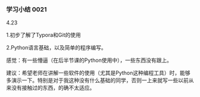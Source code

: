### 学习小结     0021

4.23

1.初步了解了Typora和Git的使用

2.Python语言基础，以及简单的程序编写。

感觉：有一些懵逼（在后半节课的Python使用中），一些东西没有跟上。

建议：希望老师在讲解一些软件的使用（尤其是Python这种编程工具）时，能够多演示一下。特别是对于我这种没有什么基础的同学，否则一上来就写一些以前从来没有接触过的东西，的确不太适应。

